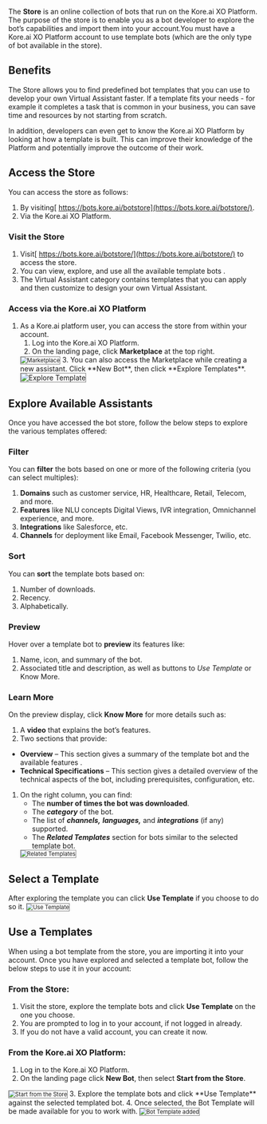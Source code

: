 The **Store** is an online collection of  bots that run on the Kore.ai XO Platform. The purpose of the store is to enable you as a bot developer to explore the bot’s capabilities and import them into your account.You must have a Kore.ai XO Platform account to use template bots (which are the only type of bot available in the store).

## Benefits

The Store allows you to find predefined bot templates that you can use to develop your own Virtual Assistant faster. If a template fits your needs - for example it completes a task that is common in your business, you can save time and resources by not starting from scratch.

In addition, developers can even get to know the Kore.ai XO Platform by looking at how a template is built. This can improve their knowledge of the Platform and potentially improve the outcome of their work.

## Access the Store

You can access the store as follows:

1. By visiting[ https://bots.kore.ai/botstore](https://bots.kore.ai/botstore/).
2. Via the Kore.ai XO Platform.

### Visit the Store

1. Visit[ https://bots.kore.ai/botstore/](https://bots.kore.ai/botstore/) to access the store.
2. You can view, explore, and use all the available template bots .
3. The Virtual Assistant category contains templates that you can apply and then customize to design your own Virtual Assistant.

### Access via the Kore.ai XO Platform

1. As a Kore.ai platform user, you can access the store from within your account.
    1. Log into the Kore.ai XO Platform.
    2. On the landing page, click **Marketplace** at the top right.
    <img src="../images/marketplace.png" alt="Marketplace" title="Marketplace" style="border: 1px solid gray; zoom:80%;">
    3. You can also access the Marketplace while creating a new assistant. Click **New Bot**, then click **Explore Templates**.
    <img src="../images/explore-templates.png" alt="Explore Template" title="Explore template" style="border: 1px solid gray; zoom:100%;">

## Explore Available Assistants

Once you have accessed the bot store, follow the below steps to explore the various templates offered:

### Filter

You can **filter** the bots based on one or more of the following criteria (you can select multiples):

1. **Domains** such as customer service, HR, Healthcare, Retail, Telecom, and more.
2. **Features** like NLU concepts Digital Views, IVR integration, Omnichannel experience, and more.
3. **Integrations** like Salesforce, etc.
4. **Channels** for deployment like Email, Facebook Messenger, Twilio, etc.

### Sort

You can **sort** the template bots based on:

1. Number of downloads.
2. Recency.
3. Alphabetically.

### Preview

Hover over a template bot to **preview** its features like:

1. Name, icon, and summary of the bot.
2. Associated title and description, as well as buttons to _Use Template_ or Know More.

### Learn More

On the preview display, click **Know More** for more details such as:

1. A **video** that explains the bot’s features.
2. Two sections that provide:
* **Overview** – This section gives a summary of the template bot and the available features .
* **Technical Specifications** – This section gives a detailed overview of the technical aspects of the bot, including prerequisites, configuration, etc.
1. On the right column, you can find:
    * The **number of times the bot was downloaded**.
    * The **_category_** of the bot.
    * The list of **_channels,_** **_languages,_** and **_integrations_** (if any) supported.
    * The **_Related Templates_** section for bots similar to the selected template bot.
    <img src="../images/bot-template-details.png" alt="Related Templates" title="Related Templates" style="border: 1px solid gray; zoom:80%;">

## Select a Template

After exploring the template you can click **Use Template** if you choose to do so it.
<img src="../images/use-template.png" alt="Use Template" title="Use Template" style="border: 1px solid gray; zoom:80%;">

## Use a Templates

When using a bot template from the store, you are importing it into your account. Once you have explored and selected a template bot, follow the below steps to use it in your account:

### From the Store:

1. Visit the store, explore the template bots and click **Use Template** on the one you choose.
2. You are prompted to log in to your account, if not logged in already.
3. If you do not have a valid account, you can create it now.

### From the Kore.ai XO Platform:

1. Log in to the Kore.ai XO Platform.
2. On the landing page click **New Bot**, then select **Start from the Store**.
<img src="../images/va-landing-page-use-bot-template.png" alt="Start from the Store" title="Start from the Store" style="border: 1px solid gray; zoom:80%;">
3. Explore the template bots and click **Use Template** against the selected templated bot.
4. Once selected, the Bot Template will be made available for you to work with.
 <img src="../images/bot-template-added.png" alt="Bot Template added" title="Bot Template added" style="border: 1px solid gray; zoom:80%;">
